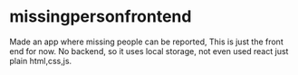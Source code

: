 # missingpersonfrontend
Made an app where missing people can be reported, This is just the front end for now. No backend, so it uses local storage, not even used react just plain html,css,js.
